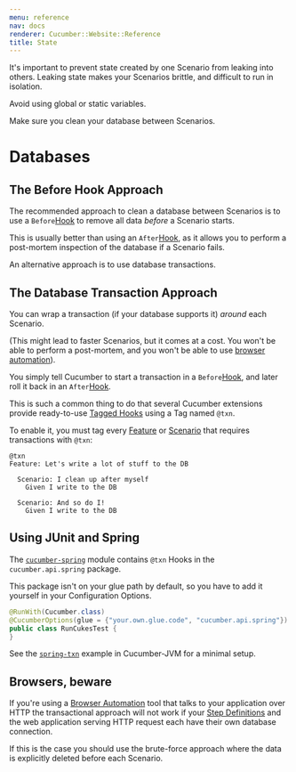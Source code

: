 ```yaml
---
menu: reference
nav: docs
renderer: Cucumber::Website::Reference
title: State
---
```


It's important to prevent state created by one Scenario from leaking into others.
Leaking state makes your Scenarios brittle, and difficult to run in isolation.

Avoid using global or static variables.

Make sure you clean your database between Scenarios.

# Databases

## The Before Hook Approach

The recommended approach to clean a database between Scenarios is to use a
`Before`[Hook](/cucumber/hooks/) to remove all data *before* a Scenario starts.

This is usually better than using an `After`[Hook](/cucumber/hooks/), as it allows
you to perform a post-mortem inspection of the database if a Scenario fails.

An alternative approach is to use database transactions.

## The Database Transaction Approach

You can wrap a transaction (if your database supports it) *around* each Scenario.

(This might lead to faster Scenarios, but it comes at a cost.
You won't be able to perform a post-mortem, and you won't be able to
use [browser automation](/cucumber/browser-automation/)).

You simply tell Cucumber to start a transaction in a `Before`[Hook](/cucumber/hooks/), and later
roll it back in an `After`[Hook](/cucumber/hooks/).

This is such a common thing to do that several Cucumber extensions provide ready-to-use
[Tagged Hooks](/cucumber/hooks/#tagged-hooks) using a Tag named `@txn`.

To enable it, you must tag every [Feature](/gherkin/feature-introduction/) or [Scenario](/gherkin/gherkin-reference/#scenario) that requires
transactions with `@txn`:

```gherkin
@txn
Feature: Let's write a lot of stuff to the DB

  Scenario: I clean up after myself
    Given I write to the DB

  Scenario: And so do I!
    Given I write to the DB
```

## Using JUnit and Spring

The [`cucumber-spring`](/implementations/jvm/java-di/#spring) module contains `@txn` Hooks in the `cucumber.api.spring` package.

This package isn't on your glue path by default, so you have to add it yourself in your
Configuration Options.

```java
@RunWith(Cucumber.class)
@CucumberOptions(glue = {"your.own.glue.code", "cucumber.api.spring"})
public class RunCukesTest {
}
```

See the [`spring-txn`](https://github.com/cucumber/cucumber-jvm/tree/master/examples/spring-txn) example in Cucumber-JVM for a minimal setup.

## Browsers, beware

If you're using a [Browser Automation](/cucumber/browser-automation/) tool that talks to your application over HTTP the transactional approach
will not work if your [Step Definitions](/cucumber/step-definitions/) and the web application serving HTTP request each have their own database connection.

If this is the case you should use the brute-force approach where the data is explicitly deleted before each Scenario.
